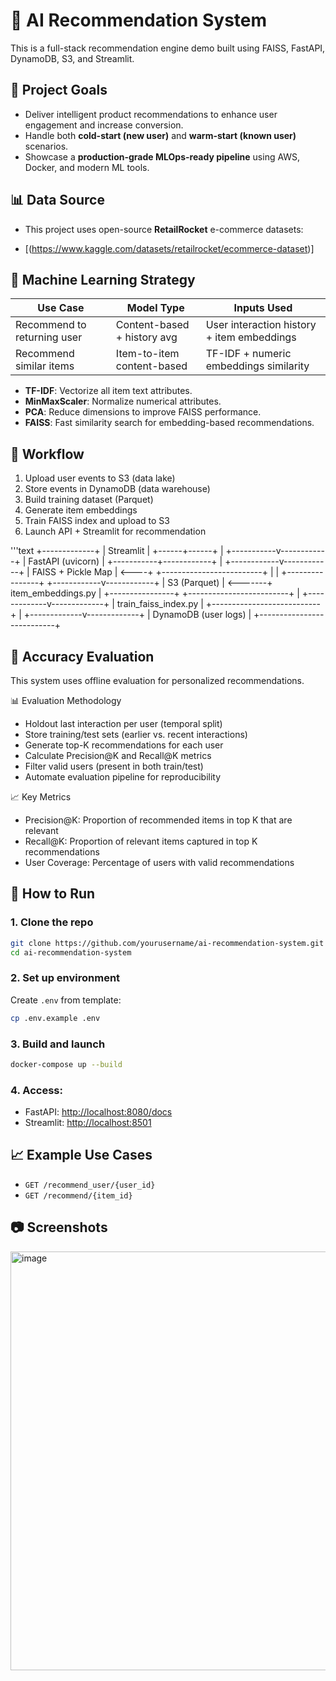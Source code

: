 # 🤖 AI Recommendation System

This is a full-stack recommendation engine demo built using FAISS, FastAPI, DynamoDB, S3, and Streamlit.

## 🎯 Project Goals
- Deliver intelligent product recommendations to enhance user engagement and increase conversion.
- Handle both **cold-start (new user)** and **warm-start (known user)** scenarios.
- Showcase a **production-grade MLOps-ready pipeline** using AWS, Docker, and modern ML tools.

## 📊 Data Source
- This project uses open-source **RetailRocket** e-commerce datasets:

- [(https://www.kaggle.com/datasets/retailrocket/ecommerce-dataset)]

## 🧠 Machine Learning Strategy

| Use Case                     | Model Type                   | Inputs Used                                  |
|-----------------------------|------------------------------|----------------------------------------------|
| Recommend to returning user | Content-based + history avg  | User interaction history + item embeddings   |
| Recommend similar items     | Item-to-item content-based   | TF-IDF + numeric embeddings similarity       |

- **TF-IDF**: Vectorize all item text attributes.
- **MinMaxScaler**: Normalize numerical attributes.
- **PCA**: Reduce dimensions to improve FAISS performance.
- **FAISS**: Fast similarity search for embedding-based recommendations.


## 🔄 Workflow
1. Upload user events to S3 (data lake)
2. Store events in DynamoDB (data warehouse)
3. Build training dataset (Parquet)
4. Generate item embeddings
5. Train FAISS index and upload to S3
6. Launch API + Streamlit for recommendation

'''text
              +-------------+
              |   Streamlit |
              +------+------+
                     |
         +-----------v------------+
         |     FastAPI (uvicorn)  |
         +-----------+------------+
                     |
        +------------v------------+
        |     FAISS + Pickle Map  | <----+
        +-------------------------+      |
                                        |
+----------------+         +------------v------------+
|   S3 (Parquet) | <-------+  item_embeddings.py      |
+----------------+         +-------------------------+
                                        |
                          +-------------v-------------+
                          |  train_faiss_index.py     |
                          +---------------------------+
                                        |
                          +-------------v-------------+
                          |  DynamoDB (user logs)     |
                          +---------------------------+



## 🧪 Accuracy Evaluation

This system uses offline evaluation for personalized recommendations.

📊 Evaluation Methodology

- Holdout last interaction per user (temporal split)
- Store training/test sets (earlier vs. recent interactions)
- Generate top-K recommendations for each user
- Calculate Precision@K and Recall@K metrics
- Filter valid users (present in both train/test)
- Automate evaluation pipeline for reproducibility

📈 Key Metrics

- Precision@K: Proportion of recommended items in top K that are relevant
- Recall@K: Proportion of relevant items captured in top K recommendations
- User Coverage: Percentage of users with valid recommendations



## 🧪 How to Run
### 1. Clone the repo
```bash
git clone https://github.com/yourusername/ai-recommendation-system.git
cd ai-recommendation-system
````

### 2. Set up environment

Create `.env` from template:

```bash
cp .env.example .env
```

### 3. Build and launch

```bash
docker-compose up --build
```

### 4. Access:

* FastAPI: [http://localhost:8080/docs](http://localhost:8080/docs)
* Streamlit: [http://localhost:8501](http://localhost:8501)

## 📈 Example Use Cases

* `GET /recommend_user/{user_id}`
* `GET /recommend/{item_id}`

## 📷 Screenshots

<img width="807" height="670" alt="image" src="https://github.com/user-attachments/assets/1289e798-8337-4b9f-b6b2-183c4f0e5057" />


